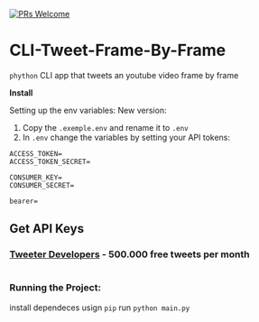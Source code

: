 [![PRs Welcome](https://img.shields.io/badge/PRs-welcome-brightgreen.svg?style=flat-square)]()&nbsp;

# CLI-Tweet-Frame-By-Frame

`phython` CLI app that tweets an youtube video frame by frame

**Install**

Setting up the env variables:
New version:

1. Copy the `.exemple.env` and rename it to `.env`
2. In `.env` change the variables by setting your API tokens:

```
ACCESS_TOKEN=
ACCESS_TOKEN_SECRET=

CONSUMER_KEY=
CONSUMER_SECRET=

bearer=
```

## Get API Keys

### [Tweeter Developers](https://developer.twitter.com/) - 500.000 free tweets per month

#

#

#

### Running the Project:

install dependeces usign `pip`
run `python main.py`
